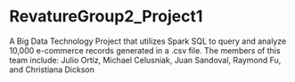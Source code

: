 # RevatureGroup2_Project1
A Big Data Technology Project that utilizes Spark SQL to query and analyze 10,000 e-commerce records generated in a .csv file. 
The members of this team include: Julio Ortiz, Michael Celusniak, Juan Sandoval, Raymond Fu, and Christiana Dickson
